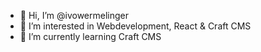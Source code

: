 - 👋 Hi, I’m @ivowermelinger
- 👀 I’m interested in Webdevelopment, React & Craft CMS
- 🌱 I’m currently learning Craft CMS

<!---
ivowermelinger/ivowermelinger is a ✨ special ✨ repository because its `README.md` (this file) appears on your GitHub profile.
You can click the Preview link to take a look at your changes.
--->
